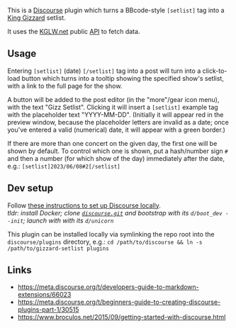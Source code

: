 This is a [Discourse] plugin which turns a BBcode-style `[setlist]` tag into a [King Gizzard](https://kinggizzardandthelizardwizard.com/) setlist.

It uses the [KGLW.net] public [API](https://kglw.net/api/docs.php) to fetch data.


## Usage

Entering `[setlist]` (date) `[/setlist]` tag into a post will turn into a click-to-load button which turns into a tooltip showing the specified show's setlist, with a link to the full page for the show.

A button will be added to the post editor (in the "more"/gear icon menu), with the text "Gizz Setlist". Clicking it will insert a `[setlist]` example tag with the placeholder text "YYYY-MM-DD". (Initially it will appear red in the preview window, because the placeholder letters are invalid as a date; once you've entered a valid (numerical) date, it will appear with a green border.)

If there are more than one concert on the given day, the first one will be shown by default. To control which one is shown, put a hash/number sign `#` and then a number (for which show of the day) immediately after the date, e.g.: `[setlist]2023/06/08#2[/setlist]`


## Dev setup

Follow [these instructions to set up Discourse locally](https://nspeaks.com/setup-discourse-for-local-development/).  
_tldr: install Docker; clone [`discourse.git`](https://github.com/discourse/discourse.git) and bootstrap with its `d/boot_dev --init`; launch with with its `d/unicorn`_

This plugin can be installed locally via symlinking the repo root into the `discourse/plugins` directory, e.g.: `cd /path/to/discourse && ln -s /path/to/gizzard-setlist plugins`


## Links

* https://meta.discourse.org/t/developers-guide-to-markdown-extensions/66023
* https://meta.discourse.org/t/beginners-guide-to-creating-discourse-plugins-part-1/30515
* https://www.broculos.net/2015/09/getting-started-with-discourse.html


[Discourse]: https://discourse.org
[KGLW.net]: https://kglw.net
